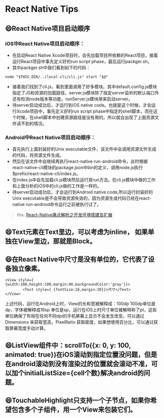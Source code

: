 # React Native Tips


## :smile:React Native项目启动顺序

### iOS中React Native项目启动顺序：
- 在启动React Native Xcode项目时，会先加载项目所依赖的React项目，接着运行React项目中事先定义好的run script phase，最后运行packger.sh。
- 其中packger.sh中我们看到如下的代码：
```
node "$THIS_DIR/../local-cli/cli.js" start "$@"
```
- 接着我们找到了cli.js，看到里面调用了好多模块。其中default.config.js模块指定了JS和资源的加载路径，server.js模块除了指定server监听的默认端口外还有检测node版本等功能，runServer.js模块用来启动server。
- 待server启动成功后，才运行到iOS native code。也就是这个时候，才会运行Xcode项目中，事先定义好的run script phase中指定的shell脚本，而在这个时候，在shell脚本中创建资源路径是没有用的。所以就会出现了上面资源文件读不到的情况。

### Android中React Native项目启动顺序：
- 首先执行上面封装好的Unix executable文件，该文件中会调用资源文件生成的代码，将资源文件生成。
- 然后在该文件中会继续再执行react-native run-android命令，此时根据react-native-cli模块的package.json中bin的定义，调用node.js执行$prefix/react-native-cli/index.js。
- 在index.js中会先加载cli.js模块然后运行其run方法。在cli.js模块中做的工作和上面分析的iOS中的cli.js做的工作是一样的。
- 待server启动成功后，才会运行到Android native code,所以运行封装好的Unix executable是不会导致资源失效的，因为资源生成代码已经在react-native run-android命令运行之前被执行过了。

> thx: [React-Native痛点解析之开发环境搭建及扩展](http://www.infoq.com/cn/articles/react-native-solution-dev-environment)

## :smile:Text元素在Text里边，可以考虑为inline， 如果单独在View里边，那就是Block。


## :smile:在React Native中尺寸是没有单位的，它代表了设备独立像素。
```
<View style={ {width:100,height:100,margin:40,backgroundColor:'gray'}}>
        <Text style={ {fontSize:16,margin:20}}>尺寸</Text>
</View>
```
上述代码，运行在Android上时，View的长和宽被解释成：100dp 100dp单位是dp，字体被解释成16sp 单位是sp，运行在iOS上时尺寸单位被解释称了pt，这些单位确保了布局在任何不同dpi的手机屏幕上显示不会发生改变。可以通过Dimensions 来获取宽高，PixelRatio 获取密度，如果想使用百分比，可以通过获取屏幕宽度手动计算。

## :smile:ListView组件中：scrollTo({x: 0, y: 100, animated: true})在iOS滚动到指定位置没问题，但是在android滚动到没有渲染过的位置就会滚动不准，可以加个initialListSize={cell个数}解决android的问题。

## :smile:TouchableHighlight只支持一个子节点，如果你希望包含多个子组件，用一个View来包装它们。

